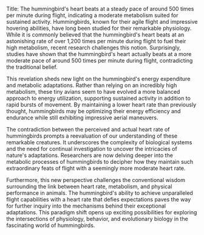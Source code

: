 Title: The hummingbird's heart beats at a steady pace of around 500 times per minute during flight, indicating a moderate metabolism suited for sustained activity.
Hummingbirds, known for their agile flight and impressive hovering abilities, have long been studied for their remarkable physiology. While it is commonly believed that the hummingbird's heart beats at an astonishing rate of over 1,200 times per minute during flight to fuel their high metabolism, recent research challenges this notion. Surprisingly, studies have shown that the hummingbird's heart actually beats at a more moderate pace of around 500 times per minute during flight, contradicting the traditional belief.

This revelation sheds new light on the hummingbird's energy expenditure and metabolic adaptations. Rather than relying on an incredibly high metabolism, these tiny avians seem to have evolved a more balanced approach to energy utilization, supporting sustained activity in addition to rapid bursts of movement. By maintaining a lower heart rate than previously thought, hummingbirds may be optimizing their energy efficiency and endurance while still exhibiting impressive aerial maneuvers.

The contradiction between the perceived and actual heart rate of hummingbirds prompts a reevaluation of our understanding of these remarkable creatures. It underscores the complexity of biological systems and the need for continual investigation to uncover the intricacies of nature's adaptations. Researchers are now delving deeper into the metabolic processes of hummingbirds to decipher how they maintain such extraordinary feats of flight with a seemingly more moderate heart rate.

Furthermore, this new perspective challenges the conventional wisdom surrounding the link between heart rate, metabolism, and physical performance in animals. The hummingbird's ability to achieve unparalleled flight capabilities with a heart rate that defies expectations paves the way for further inquiry into the mechanisms behind their exceptional adaptations. This paradigm shift opens up exciting possibilities for exploring the intersections of physiology, behavior, and evolutionary biology in the fascinating world of hummingbirds.